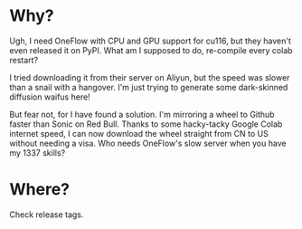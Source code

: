 # Why?
Ugh, I need OneFlow with CPU and GPU support for cu116, but they haven't even released it on PyPI. What am I supposed to do, re-compile every colab restart?

I tried downloading it from their server on Aliyun, but the speed was slower than a snail with a hangover. I'm just trying to generate some dark-skinned diffusion waifus here!

But fear not, for I have found a solution. I'm mirroring a wheel to Github faster than Sonic on Red Bull. Thanks to some hacky-tacky Google Colab internet speed, I can now download the wheel straight from CN to US without needing a visa. Who needs OneFlow's slow server when you have my 1337 skills?

# Where?
Check release tags.
